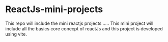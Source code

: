 # ReactJs-mini-projects
This repo will include the mini reactjs projects
.....
This mini project will include all the basics core conecpt of reactJs 
and this project is developed using vite.
